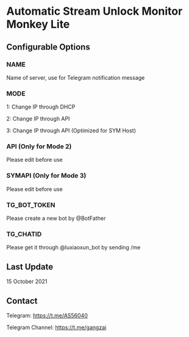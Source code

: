 # Automatic Stream Unlock Monitor Monkey Lite

## Configurable Options

### NAME
Name of server, use for Telegram notification message

### MODE
1: Change IP through DHCP

2: Change IP through API

3: Change IP through API (Optimized for SYM Host)

### API (Only for Mode 2)
Please edit before use

### SYMAPI (Only for Mode 3)
Please edit before use

### TG_BOT_TOKEN
Please create a new bot by @BotFather

### TG_CHATID
Please get it through @luxiaoxun_bot by sending /me

## Last Update
15 October 2021

## Contact
Telegram: https://t.me/AS56040

Telegram Channel: https://t.me/gangzai
